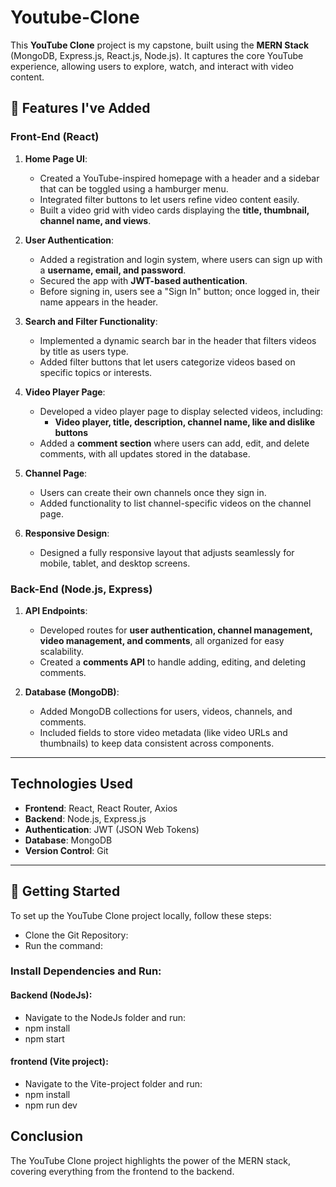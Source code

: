 # Youtube-Clone

This **YouTube Clone** project is my capstone, built using the **MERN Stack** (MongoDB, Express.js, React.js, Node.js). It captures the core YouTube experience, allowing users to explore, watch, and interact with video content.

## 🌟 Features I've Added

### Front-End (React)

1. **Home Page UI**:
   - Created a YouTube-inspired homepage with a header and a sidebar that can be toggled using a hamburger menu.
   - Integrated filter buttons to let users refine video content easily.
   - Built a video grid with video cards displaying the **title, thumbnail, channel name, and views**.

2. **User Authentication**:
   - Added a registration and login system, where users can sign up with a **username, email, and password**.
   - Secured the app with **JWT-based authentication**.
   - Before signing in, users see a "Sign In" button; once logged in, their name appears in the header.

3. **Search and Filter Functionality**:
   - Implemented a dynamic search bar in the header that filters videos by title as users type.
   - Added filter buttons that let users categorize videos based on specific topics or interests.

4. **Video Player Page**:
   - Developed a video player page to display selected videos, including:
     - **Video player, title, description, channel name, like and dislike buttons**
   - Added a **comment section** where users can add, edit, and delete comments, with all updates stored in the database.

5. **Channel Page**:
   - Users can create their own channels once they sign in.
   - Added functionality to list channel-specific videos on the channel page.

6. **Responsive Design**:
   - Designed a fully responsive layout that adjusts seamlessly for mobile, tablet, and desktop screens.

### Back-End (Node.js, Express)

1. **API Endpoints**:
   - Developed routes for **user authentication, channel management, video management, and comments**, all organized for easy scalability.
   - Created a **comments API** to handle adding, editing, and deleting comments.

2. **Database (MongoDB)**:
   - Added MongoDB collections for users, videos, channels, and comments.
   - Included fields to store video metadata (like video URLs and thumbnails) to keep data consistent across components.

---

## Technologies Used

- **Frontend**: React, React Router, Axios
- **Backend**: Node.js, Express.js
- **Authentication**: JWT (JSON Web Tokens)
- **Database**: MongoDB 
- **Version Control**: Git

---

## 🚀 Getting Started

To set up the YouTube Clone project locally, follow these steps:

- Clone the Git Repository:
- Run the command:
### Install Dependencies and Run:
#### Backend (NodeJs):
- Navigate to the NodeJs folder and run:
- npm install
- npm start
#### frontend (Vite project):
- Navigate to the Vite-project folder and run:
- npm install
- npm run dev

## Conclusion

The YouTube Clone project highlights the power of the MERN stack, covering everything from the frontend to the backend.



